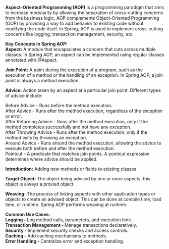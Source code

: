<b>Aspect-Oriented Programming (AOP)</b> is a programming paradigm that aims to increase modularity by allowing the separation of cross-cutting concerns from the business logic. AOP complements Object-Oriented Programming (OOP) by providing a way to add behavior to existing code without modifying the code itself. In Spring, AOP is used to implement cross-cutting concerns like logging, transaction management, security, etc.

<b>Key Concepts in Spring AOP:</b> <br>
<b>Aspect:</b> A module that encapsulates a concern that cuts across multiple classes. In Spring AOP, an aspect can be implemented using regular classes annotated with @Aspect.<br>

<b>Join Point:</b> A point during the execution of a program, such as the execution of a method or the handling of an exception. In Spring AOP, a join point is always a method execution.<br>

<b>Advice:</b> Action taken by an aspect at a particular join point. Different types of advice include:<br>

Before Advice -  Runs before the method execution. <br>
After Advice -  Runs after the method execution, regardless of the exception or error. <br>
After Returning Advice -  Runs after the method execution, only if the method completes successfully and not have any exception. <br>
After Throwing Advice -  Runs after the method execution, only if the method exits by throwing an exception. <br>
Around Advice -  Runs around the method execution, allowing the advice to execute both before and after the method execution. <br>
Pointcut -  A predicate that matches join points. A pointcut expression determines where advice should be applied. <br>

<b>Introduction:</b> Adding new methods or fields to existing classes.<br>

<b>Target Object:</b> The object being advised by one or more aspects; this object is always a proxied object.<br>

<b>Weaving:</b> The process of linking aspects with other application types or objects to create an advised object. This can be done at compile time, load time, or runtime. Spring AOP performs weaving at runtime.<br>


<b>Common Use Cases:</b><br>
<b>Logging - </b> Log method calls, parameters, and execution time. <br>
<b>Transaction Management - </b> Manage transactions declaratively.<br>
<b>Security - </b> Implement security checks and access controls.<br>
<b>Caching - </b> Add caching mechanisms to methods.<br>
<b>Error Handling - </b> Centralize error and exception handling.<br>
